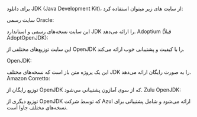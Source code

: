 برای دانلود JDK (Java Development Kit)، از سایت های زیر میتوان استفاده کرد:

سایت رسمی Oracle:

 این سایت نسخه‌های رسمی و استاندارد JDK را ارائه می‌دهد.
Adoptium (قبلاً AdoptOpenJDK):

 این سایت توزیع‌های مختلفی از OpenJDK را با کیفیت و پشتیبانی خوب ارائه می‌کند.

OpenJDK:

این یک پروژه متن باز است که نسخه‌های مختلف JDK را به صورت رایگان ارائه می‌دهد.
Amazon Corretto:

 توزیع رایگان از OpenJDK که از سوی آمازون پشتیبانی می‌شود.
Zulu OpenJDK:

 توزیع دیگری از OpenJDK که توسط شرکت Azul ارائه می‌شود و شامل پشتیبانی برای نسخه‌های مختلف جاوا است.
